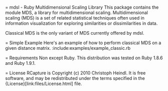 
= mdsl - Ruby Multidimensional Scaling Library
This package contains the module MDS, a library for multidimensional scaling. Multidimensional scaling (MDS) is a set of related statistical techniques often used in information visualization for exploring similarities or dissimilarities in data.

Classical MDS is the only variant of MDS currently offered by mdsl.

= Simple Example
Here's an example of how to perform classical MDS on a given distance matrix.
  :include:examples/example_classic.rb
 
= Requirements
Non except Ruby. This distribution was tested on Ruby 1.8.6 and Ruby 1.9.1.

= License
RCapture is Copyright (c) 2010 Christoph Heindl. It is free software, and may be redistributed under the terms 
specified in the {License}[link:files/License.html] file.